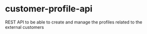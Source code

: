 # customer-profile-api
REST API to be able to create and manage the profiles related to the external customers
